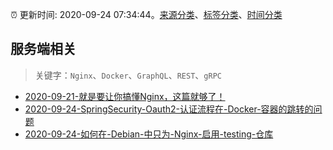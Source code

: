:alarm_clock: 更新时间: 2020-09-24 07:34:44。[来源分类](../README.md)、[标签分类](../TAGS.md)、[时间分类](../TIMELINE.md)

## 服务端相关


> 关键字：`Nginx`、`Docker`、`GraphQL`、`REST`、`gRPC`



- [2020-09-21-就是要让你搞懂Nginx，这篇就够了！](https://www.ershicimi.com/p/ec29462460c9afbe8c168ba02d024865) 
- [2020-09-24-SpringSecurity-Oauth2-认证流程在-Docker-容器的跳转的问题](https://www.v2ex.com/t/710132) 
- [2020-09-24-如何在-Debian-中只为-Nginx-启用-testing-仓库](https://www.v2ex.com/t/710103) 